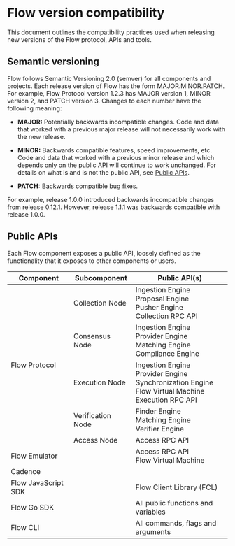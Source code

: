# Flow version compatibility

This document outlines the compatibility practices used when releasing new versions of the Flow protocol, APIs and tools. 

## Semantic versioning

Flow follows Semantic Versioning 2.0 (semver) for all components and projects. Each release version 
of Flow has the form MAJOR.MINOR.PATCH. For example, Flow Protocol version 1.2.3 has MAJOR version 1, MINOR version 2, and PATCH version 3. Changes to each number have the following meaning:

- **MAJOR:** Potentially backwards incompatible changes. Code and data that worked with a previous major release will not necessarily work with the new release.

- **MINOR:** Backwards compatible features, speed improvements, etc. Code and data that worked with a previous minor release and which depends only on the public API will continue to work unchanged. For details on what is and is not the public API, see [Public APIs](#public-apis).

- **PATCH:** Backwards compatible bug fixes.

For example, release 1.0.0 introduced backwards incompatible changes from release 0.12.1. However, release 1.1.1 was backwards compatible with release 1.0.0.

## Public APIs

Each Flow component exposes a public API, loosely defined as the functionality that it exposes to other components or users.

<table>
    <thead>
        <tr>
            <th>Component</th>
            <th>Subcomponent</th>
            <th>Public API(s)</th>
        </tr>
    </thead>
    <tbody>
        <tr>
            <td rowspan=5>Flow Protocol</td>
            <td>Collection Node</td>
            <td>
              Ingestion Engine<br/>
              Proposal Engine<br/>
              Pusher Engine<br/>
              Collection RPC API
            </td>
        </tr>
        <tr>
            <td>Consensus Node</td>
            <td>
              Ingestion Engine<br/>
              Provider Engine<br/>
              Matching Engine<br/>
              Compliance Engine
            </td>
        </tr>
        <tr>
            <td>Execution Node</td>
            <td>
              Ingestion Engine<br/>
              Provider Engine<br/>
              Synchronization Engine<br/>
              Flow Virtual Machine<br/>
              Execution RPC API
            </td>
        </tr>
        <tr>
            <td>Verification Node</td>
            <td>
              Finder Engine<br/>
              Matching Engine<br/>
              Verifier Engine
            </td>
        </tr>
        <tr>
            <td>Access Node</td>
            <td>Access RPC API</td>
        </tr>
        <tr>
            <td>Flow Emulator</td>
            <td></td>
            <td>
              Access RPC API<br/>
              Flow Virtual Machine
            </td>
        </tr>
        <tr>
            <td>Cadence</td>
            <td></td>
            <td></td>
        </tr>
        <tr>
            <td>Flow JavaScript SDK</td>
            <td></td>
            <td>Flow Client Library (FCL)</td>
        </tr>
        <tr>
            <td>Flow Go SDK</td>
            <td></td>
            <td>All public functions and variables</td>
        </tr>
        <tr>
            <td>Flow CLI</td>
            <td></td>
            <td>All commands, flags and arguments</td>
        </tr>
    </tbody>
</table>
